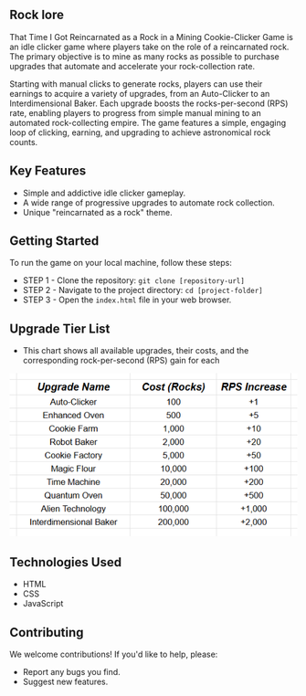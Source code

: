 ## Rock lore

That Time I Got Reincarnated as a Rock in a Mining Cookie-Clicker Game is an idle clicker game where players take on the role of a reincarnated rock. The primary objective is to mine as many rocks as possible to purchase upgrades that automate and accelerate your rock-collection rate.

Starting with manual clicks to generate rocks, players can use their earnings to acquire a variety of upgrades, from an Auto-Clicker to an Interdimensional Baker. Each upgrade boosts the rocks-per-second (RPS) rate, enabling players to progress from simple manual mining to an automated rock-collecting empire. The game features a simple, engaging loop of clicking, earning, and upgrading to achieve astronomical rock counts.

## Key Features

- Simple and addictive idle clicker gameplay.
- A wide range of progressive upgrades to automate rock collection.
- Unique "reincarnated as a rock" theme.

## Getting Started

To run the game on your local machine, follow these steps:

- STEP 1 - Clone the repository: `git clone [repository-url]`
- STEP 2 - Navigate to the project directory: `cd [project-folder]`
- STEP 3 - Open the `index.html` file in your web browser.

## Upgrade Tier List

- This chart shows all available upgrades, their costs, and the corresponding rock-per-second (RPS) gain for each
<div align="center">

![Upgrade Tier List](./tierlist.png)

</div>

## Technologies Used

- HTML
- CSS
- JavaScript

## Contributing

We welcome contributions! If you'd like to help, please:

- Report any bugs you find.
- Suggest new features.
